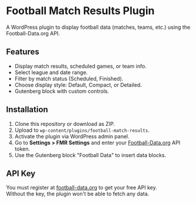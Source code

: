 # Football Match Results Plugin

A WordPress plugin to display football data (matches, teams, etc.) using the Football-Data.org API.

## Features

- Display match results, scheduled games, or team info.
- Select league and date range.
- Filter by match status (Scheduled, Finished).
- Choose display style: Default, Compact, or Detailed.
- Gutenberg block with custom controls.

## Installation

1. Clone this repository or download as ZIP.
2. Upload to `wp-content/plugins/football-match-results`.
3. Activate the plugin via WordPress admin panel.
4. Go to **Settings > FMR Settings** and enter your [Football-Data.org](https://www.football-data.org/) API token.
5. Use the Gutenberg block "Football Data" to insert data blocks.

## API Key

You must register at [football-data.org](https://www.football-data.org/) to get your free API key.  
Without the key, the plugin won't be able to fetch any data.
